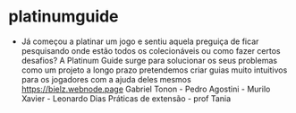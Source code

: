 # platinumguide
 - Já começou a platinar um jogo e sentiu aquela preguiça de ficar pesquisando onde estão todos os colecionáveis ou como fazer certos desafios?
   A Platinum Guide surge para solucionar os seus problemas como um projeto a longo prazo pretendemos criar guias muito intuitivos para os jogadores com a ajuda deles mesmos
   https://bielz.webnode.page
   Gabriel Tonon - Pedro Agostini - Murilo Xavier - Leonardo Dias
   Práticas de extensão - prof Tania
